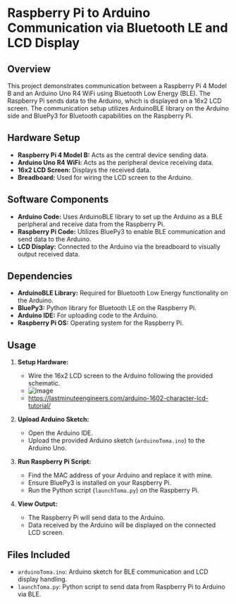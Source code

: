 # Raspberry Pi to Arduino Communication via Bluetooth LE and LCD Display

## Overview
This project demonstrates communication between a Raspberry Pi 4 Model B and an Arduino Uno R4 WiFi using Bluetooth Low Energy (BLE). The Raspberry Pi sends data to the Arduino, which is displayed on a 16x2 LCD screen. The communication setup utilizes ArduinoBLE library on the Arduino side and BluePy3 for Bluetooth capabilities on the Raspberry Pi.

## Hardware Setup
- **Raspberry Pi 4 Model B:** Acts as the central device sending data.
- **Arduino Uno R4 WiFi:** Acts as the peripheral device receiving data.
- **16x2 LCD Screen:** Displays the received data.
- **Breadboard:** Used for wiring the LCD screen to the Arduino.

## Software Components
- **Arduino Code:** Uses ArduinoBLE library to set up the Arduino as a BLE peripheral and receive data from the Raspberry Pi.
- **Raspberry Pi Code:** Utilizes BluePy3 to enable BLE communication and send data to the Arduino.
- **LCD Display:** Connected to the Arduino via the breadboard to visually output received data.

## Dependencies
- **ArduinoBLE Library:** Required for Bluetooth Low Energy functionality on the Arduino.
- **BluePy3:** Python library for Bluetooth LE on the Raspberry Pi.
- **Arduino IDE:** For uploading code to the Arduino.
- **Raspberry Pi OS:** Operating system for the Raspberry Pi.

## Usage
1. **Setup Hardware:**
   - Wire the 16x2 LCD screen to the Arduino following the provided schematic.
   - ![image](https://github.com/ShaneIan/arduinoStuff/assets/94504883/7c2aec95-8c49-4b1e-8456-558010c6c59a)
   - https://lastminuteengineers.com/arduino-1602-character-lcd-tutorial/


2. **Upload Arduino Sketch:**
   - Open the Arduino IDE.
   - Upload the provided Arduino sketch (`arduinoToma.ino`) to the Arduino Uno.

3. **Run Raspberry Pi Script:**
   - Find the MAC address of your Arduino and replace it with mine.
   - Ensure BluePy3 is installed on your Raspberry Pi.
   - Run the Python script (`launchToma.py`) on the Raspberry Pi.

5. **View Output:**
   - The Raspberry Pi will send data to the Arduino.
   - Data received by the Arduino will be displayed on the connected LCD screen.

## Files Included
- `arduinoToma.ino`: Arduino sketch for BLE communication and LCD display handling.
- `launchToma.py`: Python script to send data from Raspberry Pi to Arduino via BLE.

